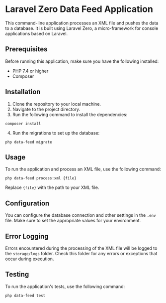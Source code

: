 # Laravel Zero Data Feed Application

This command-line application processes an XML file and pushes the data to a database. It is built using Laravel Zero, a micro-framework for console applications based on Laravel.

## Prerequisites

Before running this application, make sure you have the following installed:

-   PHP 7.4 or higher
-   Composer

## Installation

1. Clone the repository to your local machine.
2. Navigate to the project directory.
3. Run the following command to install the dependencies:

```shell
composer install
```

4. Run the migrations to set up the database:

```shell
php data-feed migrate
```

## Usage

To run the application and process an XML file, use the following command:

```shell
php data-feed process:xml {file}
```

Replace `{file}` with the path to your XML file.

## Configuration

You can configure the database connection and other settings in the `.env` file. Make sure to set the appropriate values for your environment.

## Error Logging

Errors encountered during the processing of the XML file will be logged to the `storage/logs` folder. Check this folder for any errors or exceptions that occur during execution.

## Testing

To run the application's tests, use the following command:

```shell
php data-feed test
```
